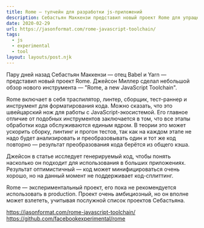 ```yaml
---
title: Rome — тулчейн для разработки js-приложений
description: Себастьян Маккензи представил новый проект Rome для упращения разработки js-приложений
date: 2020-02-29
url: https://jasonformat.com/rome-javascript-toolchain/
tags:
  - js
  - experimental
  - tool
layout: layouts/post.njk
---
```

Пару дней назад Себастьян Маккензи — отец Babel и Yarn — представил новый проект Rome. Джейсон Миллер сделал небольшой обзор нового инструмента — "Rome, a new JavaScript Toolchain".

Rome включает в себя траспилятор, линтер, сборщик, тест-раннер и инструмент для форматирования кода. Можно сказать, что это швейцарский нож для работы с JavaScript-экосистемой. Его главное отличие от подобных инструментов заключается в том, что все этапы обработки кода обслуживаются единым ядром. В теории это может ускорить сборку, линтинг и прогон тестов, так как на каждом этапе не надо будет анализировать и преобразовывать один и тот же код повторно — результат преобразования кода берётся из общего кэша.

Джейсон в статье исследует генерируемый код, чтобы понять насколько он подходит для использования в больших приложениях. Результат оптимистичный — код может минифицироваться очень хорошо, но на данный момент не поддерживает код-сплиттинг.

Rome — экспериментальный проект, его пока не рекомендуется использовать в production. Проект очень амбициозный, но он вполне может взлететь, учитывая послужной список проектов Себастьяна.

https://jasonformat.com/rome-javascript-toolchain/
https://github.com/facebookexperimental/rome
